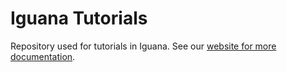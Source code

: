 <h1>Iguana Tutorials</h1>

Repository used for tutorials in Iguana.  See our <a href="http://help.interfaceware.com/category/building-interfaces/repositories/builtin-iguana-tutorials">website for more documentation</a>.
